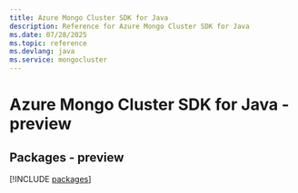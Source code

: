 ```yaml
---
title: Azure Mongo Cluster SDK for Java
description: Reference for Azure Mongo Cluster SDK for Java
ms.date: 07/28/2025
ms.topic: reference
ms.devlang: java
ms.service: mongocluster
---
```

# Azure Mongo Cluster SDK for Java - preview
## Packages - preview
[!INCLUDE [packages](mongo-cluster-index.md)]